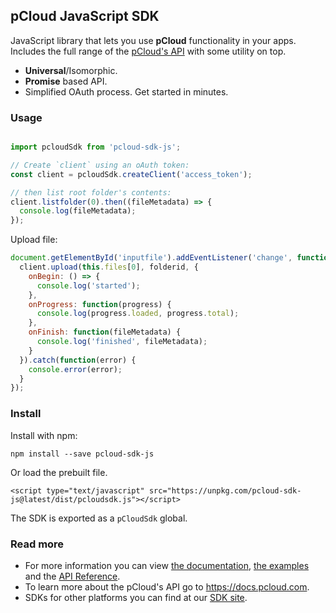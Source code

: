 ## pCloud JavaScript SDK

JavaScript library that lets you use **pCloud** functionality in your apps. Includes the full range of the [pCloud's API](https://docs.pcloud.com/) with some utility on top.

  * **Universal**/Isomorphic.
  * **Promise** based API.
  * Simplified OAuth process. Get started in minutes.

### Usage

```js

import pcloudSdk from 'pcloud-sdk-js';

// Create `client` using an oAuth token:
const client = pcloudSdk.createClient('access_token');

// then list root folder's contents:
client.listfolder(0).then((fileMetadata) => {
  console.log(fileMetadata);
});
```

Upload file:
```js
document.getElementById('inputfile').addEventListener('change', function() {
  client.upload(this.files[0], folderid, {
    onBegin: () => {
      console.log('started');
    },
    onProgress: function(progress) {
      console.log(progress.loaded, progress.total);
    },
    onFinish: function(fileMetadata) {
      console.log('finished', fileMetadata);
    }
  }).catch(function(error) {
    console.error(error);
  }
});
```

### Install
Install with npm:

```
npm install --save pcloud-sdk-js
```
Or load the prebuilt file.

```
<script type="text/javascript" src="https://unpkg.com/pcloud-sdk-js@latest/dist/pcloudsdk.js"></script>
```

The SDK is exported as a `pCloudSdk` global.

### Read more
- For more information you can view [the documentation](/docs), [the examples](/examples) and the [API Reference](/docs/API.md).
- To learn more about the pCloud's API go to https://docs.pcloud.com.
- SDKs for other platforms you can find at our [SDK site](https://pcloud.github.io).
